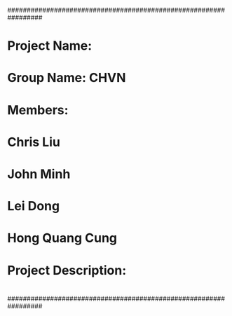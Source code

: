 #################################################################
#																#
#			Project Name:										#
#			Group Name: CHVN									#
#			Members:											#
#				Chris Liu										#
#				John Minh										#
#				Lei Dong										#
#				Hong Quang Cung									#
#																#
#			Project Description:								#
#																#
#																#
#																#
#																#
#################################################################
